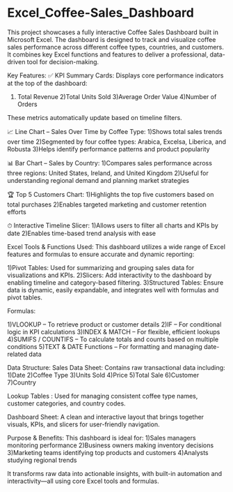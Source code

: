# Excel_Coffee-Sales_Dashboard
This project showcases a fully interactive Coffee Sales Dashboard built in Microsoft Excel. The dashboard is designed to track and visualize coffee sales performance across different coffee types, countries, and customers. It combines key Excel functions and features to deliver a professional, data-driven tool for decision-making.


Key Features:
✅ KPI Summary Cards:
Displays core performance indicators at the top of the dashboard:

1) Total Revenue
2)Total Units Sold
3)Average Order Value
4)Number of Orders

These metrics automatically update based on timeline filters.

📈 Line Chart – Sales Over Time by Coffee Type:
1)Shows total sales trends over time
2)Segmented by four coffee types: Arabica, Excelsa, Liberica, and Robusta
3)Helps identify performance patterns and product popularity

📊 Bar Chart – Sales by Country:
1)Compares sales performance across three regions:
United States, Ireland, and United Kingdom
2)Useful for understanding regional demand and planning market strategies

🏆 Top 5 Customers Chart:
1)Highlights the top five customers based on total purchases
2)Enables targeted marketing and customer retention efforts

⏱ Interactive Timeline Slicer:
1)Allows users to filter all charts and KPIs by date
2)Enables time-based trend analysis with ease

Excel Tools & Functions Used:
This dashboard utilizes a wide range of Excel features and formulas to ensure accurate and dynamic reporting:

1)Pivot Tables: Used for summarizing and grouping sales data for visualizations and KPIs.
2)Slicers: Add interactivity to the dashboard by enabling timeline and category-based filtering.
3)Structured Tables: Ensure data is dynamic, easily expandable, and integrates well with formulas and pivot tables.

Formulas:

1)VLOOKUP – To retrieve product or customer details
2)IF – For conditional logic in KPI calculations
3)INDEX & MATCH – For flexible, efficient lookups
4)SUMIFS / COUNTIFS – To calculate totals and counts based on multiple conditions
5)TEXT & DATE Functions – For formatting and managing date-related data

Data Structure:
Sales Data Sheet:
Contains raw transactional data including:
1)Date
2)Coffee Type
3)Units Sold
4)Price
5)Total Sale
6)Customer
7)Country

Lookup Tables :
Used for managing consistent coffee type names, customer categories, and country codes.

Dashboard Sheet:
A clean and interactive layout that brings together visuals, KPIs, and slicers for user-friendly navigation.

Purpose & Benefits:
This dashboard is ideal for:
1)Sales managers monitoring performance
2)Business owners making inventory decisions
3)Marketing teams identifying top products and customers
4)Analysts studying regional trends

It transforms raw data into actionable insights, with built-in automation and interactivity—all using core Excel tools and formulas.
